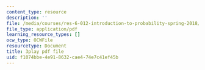```yaml
---
content_type: resource
description: ''
file: /media/courses/res-6-012-introduction-to-probability-spring-2018/f1074bbe4e918632cae474e7c41ef45b_wnts35dE1Sg.pdf
file_type: application/pdf
learning_resource_types: []
ocw_type: OCWFile
resourcetype: Document
title: 3play pdf file
uid: f1074bbe-4e91-8632-cae4-74e7c41ef45b
---
```

